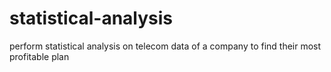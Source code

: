 # statistical-analysis
perform statistical analysis on telecom data of a company to find their most profitable plan
